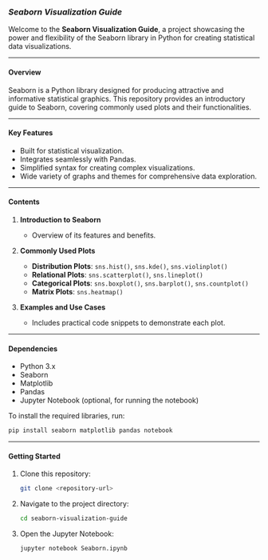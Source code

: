 ### ***Seaborn Visualization Guide***

Welcome to the **Seaborn Visualization Guide**, a project showcasing the power and flexibility of the Seaborn library in Python for creating statistical data visualizations.

---

#### **Overview**

Seaborn is a Python library designed for producing attractive and informative statistical graphics. This repository provides an introductory guide to Seaborn, covering commonly used plots and their functionalities.

---

#### **Key Features**

- Built for statistical visualization.
- Integrates seamlessly with Pandas.
- Simplified syntax for creating complex visualizations.
- Wide variety of graphs and themes for comprehensive data exploration.

---

#### **Contents**

1. **Introduction to Seaborn**
   - Overview of its features and benefits.
   
2. **Commonly Used Plots**
   - **Distribution Plots**: `sns.hist()`, `sns.kde()`, `sns.violinplot()`
   - **Relational Plots**: `sns.scatterplot()`, `sns.lineplot()`
   - **Categorical Plots**: `sns.boxplot()`, `sns.barplot()`, `sns.countplot()`
   - **Matrix Plots**: `sns.heatmap()`

3. **Examples and Use Cases**
   - Includes practical code snippets to demonstrate each plot.

---

#### **Dependencies**

- Python 3.x
- Seaborn
- Matplotlib
- Pandas
- Jupyter Notebook (optional, for running the notebook)

To install the required libraries, run:
```bash
pip install seaborn matplotlib pandas notebook
```

---

#### **Getting Started**

1. Clone this repository:
   ```bash
   git clone <repository-url>
   ```
2. Navigate to the project directory:
   ```bash
   cd seaborn-visualization-guide
   ```
3. Open the Jupyter Notebook:
   ```bash
   jupyter notebook Seaborn.ipynb
   ```

